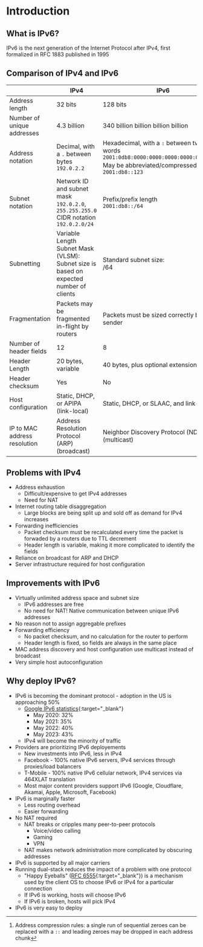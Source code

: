 # Introduction

## What is IPv6?

IPv6 is the next generation of the Internet Protocol after IPv4, first formalized in RFC 1883 published in 1995

## Comparison of IPv4 and IPv6

| | IPv4 | IPv6 |
|-|------|------|
|Address length | 32 bits | 128 bits |
|Number of unique addresses | 4.3 billion | 340 billion billion billion billion |
|Address notation | Decimal, with a `.` between bytes<br>`192.0.2.2` | Hexadecimal, with a `:` between two-byte words<br>`2001:0db8:0000:0000:0000:0000:0000:0123`<br>May be abbreviated/compressed[^1]<br>`2001:db8::123` |
|Subnet notation | Network ID and subnet mask<br>`192.0.2.0`, `255.255.255.0`<br>CIDR notation<br>`192.0.2.0/24` | Prefix/prefix length<br>`2001:db8::/64` |
| Subnetting | Variable Length Subnet Mask (VLSM):<br>Subnet size is based on expected number of clients | Standard subnet size:<br>/64 |
| Fragmentation | Packets may be fragmented in-flight by routers | Packets must be sized correctly by the sender |
| Number of header fields | 12 | 8 |
| Header Length | 20 bytes, variable | 40 bytes, plus optional extensions |
| Header checksum | Yes | No |
| Host configuration | Static, DHCP, or APIPA (link-local) | Static, DHCP, or SLAAC, and link-local |
| IP to MAC address resolution | Address Resolution Protocol (ARP) (broadcast) | Neighbor Discovery Protocol (NDP) (multicast) |

## Problems with IPv4

- Address exhaustion
	- Difficult/expensive to get IPv4 addresses
	- Need for NAT
- Internet routing table disaggregation
	- Large blocks are being split up and sold off as demand for IPv4 increases
- Forwarding inefficiencies
	- Packet checksum must be recalculated every time the packet is forwaded by a routers due to TTL decrement
	- Header length is variable, making it more complicated to identify the fields 
- Reliance on broadcast for ARP and DHCP
- Server infrastructure required for host configuration

## Improvements with IPv6

- Virtually unlimited address space and subnet size
	- IPv6 addresses are free
	- No need for NAT! Native communication between unique IPv6 addresses
- No reason not to assign aggregable prefixes
- Forwarding efficiency
	- No packet checksum, and no calculation for the router to perform
	- Header length is fixed, so fields are always in the same place
- MAC address discovery and host configuration use multicast instead of broadcast
- Very simple host autoconfiguration

## Why deploy IPv6?

- IPv6 is becoming the dominant protocol - adoption in the US is approaching 50%
	- [Google IPv6 statistics](https://www.google.com/intl/en/ipv6/statistics.html){:target="_blank"}
		- May 2020: 32%
		- May 2021: 35%
		- May 2022: 40%
		- May 2023: 43%
	- IPv4 will become the minority of traffic
- Providers are prioritizing IPv6 deployements
	- New investments into IPv6, less in IPv4
	- Facebook - 100% native IPv6 servers, IPv4 services through proxies/load balancers
	- T-Mobile - 100% native IPv6 cellular network, IPv4 services via 464XLAT translation
	- Most major content providers support IPv6 (Google, Cloudflare, Akamai, Apple, Microsoft, Facebook)
- IPv6 is marginally faster
	- Less routing overhead
	- Easier forwarding
- No NAT required
	- NAT breaks or cripples many peer-to-peer protocols
		- Voice/video calling
		- Gaming
		- VPN
	- NAT makes network administration more complicated by obscuring addresses
- IPv6 is supported by all major carriers
- Running dual-stack reduces the impact of a problem with one protocol
	- "Happy Eyeballs" ([RFC 6555](https://datatracker.ietf.org/doc/html/rfc6555){:target="_blank"}) is a mechanism used by the client OS to choose IPv6 or IPv4 for a particular connection
	- If IPv6 is working, hosts will choose IPv6
	- If IPv6 is broken, hosts will pick IPv4
- IPv6 is very easy to deploy

[^1]:
    Address compression rules: a single run of sequential zeroes can be replaced with a `::` and leading zeroes may be dropped in each address chunk
	
